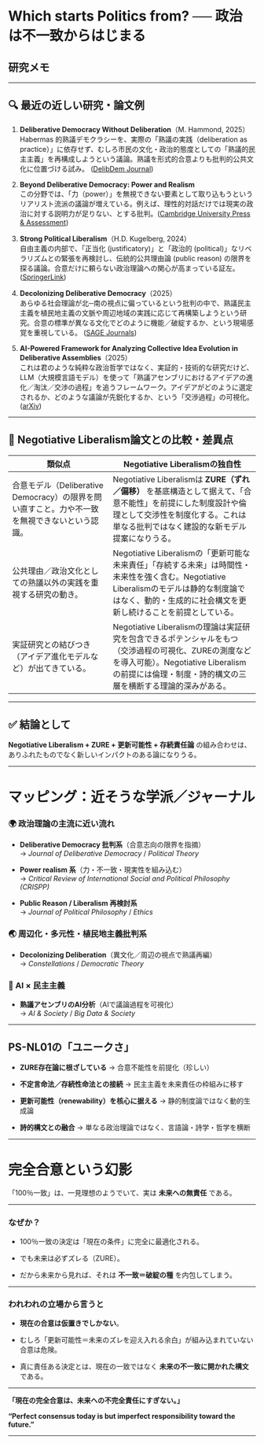 # Which starts Politics from? ── 政治は不一致からはじまる

## 研究メモ

---

## 🔍 最近の近しい研究・論文例

1. **Deliberative Democracy Without Deliberation**（M. Hammond, 2025）  
    Habermas 的熟議デモクラシーを、実際の「熟議の実践（deliberation as practice）」に依存せず、むしろ市民の文化・政治的態度としての「熟議的民主主義」を再構成しようという議論。熟議を形式的合意よりも批判的公共文化に位置づける試み。 ([DelibDem Journal](https://delibdemjournal.org/article/id/1460/?utm_source=chatgpt.com "Deliberative Democracy Without Deliberation"))
    
2. **Beyond Deliberative Democracy: Power and Realism**  
    この分野では、「力（power）」を無視できない要素として取り込もうというリアリスト流派の議論が増えている。例えば、理性的対話だけでは現実の政治に対する説明力が足りない、とする批判。([Cambridge University Press & Assessment](https://www.cambridge.org/core/product/491578A4BFF090F5E24C5922C30403C4?utm_source=chatgpt.com "Beyond Deliberative Democracy: Power and Realism in ..."))
    
3. **Strong Political Liberalism**（H.D. Kugelberg, 2024）  
    自由主義の内部で、「正当化 (justificatory)」と「政治的 (political)」なリベラリズムとの緊張を再検討し、伝統的公共理由論 (public reason) の限界を探る議論。合意だけに頼らない政治理論への関心が高まっている証左。 ([SpringerLink](https://link.springer.com/article/10.1007/s10982-023-09491-z?utm_source=chatgpt.com "Strong Political Liberalism | Law and Philosophy"))
    
4. **Decolonizing Deliberative Democracy**（2025）  
    あらゆる社会理論が北─南の視点に偏っているという批判の中で、熟議民主主義を植民地主義の文脈や周辺地域の実践に応じて再構築しようという研究。合意の標準が異なる文化でどのように機能／破綻するか、という現場感覚を重視している。 ([SAGE Journals](https://journals.sagepub.com/doi/10.1177/13684310241297906?utm_source=chatgpt.com "Decolonizing deliberative democracy - Ricardo Fabrino ..."))
    
5. **AI-Powered Framework for Analyzing Collective Idea Evolution in Deliberative Assemblies**（2025）  
    これは君のような純粋な政治哲学ではなく、実証的・技術的な研究だけど、LLM（大規模言語モデル）を使って「熟議アセンブリにおけるアイデアの進化／淘汰／交渉の過程」を追うフレームワーク。アイデアがどのように選定されるか、どのような議論が先鋭化するか、という「交渉過程」の可視化。 ([arXiv](https://arxiv.org/abs/2509.12577?utm_source=chatgpt.com "An AI-Powered Framework for Analyzing Collective Idea Evolution in Deliberative Assemblies"))
    

---

## 🔭 Negotiative Liberalism論文との比較・差異点

| 類似点                                                        | Negotiative Liberalismの独自性                                                                                                    |
| ---------------------------------------------------------- | ----------------------------------------------------------------------------------------------------------------------------- |
| 合意モデル（Deliberative Democracy）の限界を問い直すこと。力や不一致を無視できないという認識。 | Negotiative Liberalismは **ZURE（ずれ／偏移）** を基底構造として据えて、「合意不能性」を前提にした制度設計や倫理として交渉性を制度化する。これは単なる批判ではなく建設的な新モデル提案になりうる。             |
| 公共理由／政治文化としての熟議以外の実践を重視する研究の動き。                            | Negotiative Liberalismの「更新可能な未来責任」「存続する未来」は時間性・未来性を強く含む。Negotiative Liberalismのモデルは静的な制度論ではなく、動的・生成的に社会構文を更新し続けることを前提としている。   |
| 実証研究との結びつき（アイデア進化モデルなど）が出てきている。                            | Negotiative Liberalismの理論は実証研究を包含できるポテンシャルをもつ（交渉過程の可視化、ZUREの測度などを導入可能）。Negotiative Liberalismの前提には倫理・制度・詩的構文の三層を横断する理論的深みがある。 |

---

## ✅ 結論として

 **Negotiative Liberalism + ZURE + 更新可能性 + 存続責任論** の組み合わせは、ありふれたものでなく新しいインパクトのある論になりうる。

---

# マッピング：近そうな学派／ジャーナル

### 🌍 政治理論の主流に近い流れ

- **Deliberative Democracy 批判系**（合意志向の限界を指摘）  
    → _Journal of Deliberative Democracy_ / _Political Theory_
    
- **Power realism 系**（力・不一致・現実性を組み込む）  
    → _Critical Review of International Social and Political Philosophy (CRISPP)_
    
- **Public Reason / Liberalism 再検討系**  
    → _Journal of Political Philosophy_ / _Ethics_
    

### 🌏 周辺化・多元性・植民地主義批判系

- **Decolonizing Deliberation**（異文化／周辺の視点で熟議再編）  
    → _Constellations_ / _Democratic Theory_
    

### 🤖 AI × 民主主義

- **熟議アセンブリのAI分析**（AIで議論過程を可視化）  
    → _AI & Society_ / _Big Data & Society_
    

---

## PS-NL01の「ユニークさ」

- **ZURE存在論に根ざしている** → 合意不能性を前提化（珍しい）
    
- **不定言命法／存続性命法との接続** → 民主主義を未来責任の枠組みに移す
    
- **更新可能性（renewability）を核心に据える** → 静的制度論ではなく動的生成論
    
- **詩的構文との融合** → 単なる政治理論ではなく、言語論・詩学・哲学を横断
    

---

# 完全合意という幻影

「100％一致」は、一見理想のようでいて、実は **未来への無責任** である。

---

### なぜか？

- 100％一致の決定は「現在の条件」に完全に最適化される。
    
- でも未来は必ずズレる（ZURE）。
    
- だから未来から見れば、それは **不一致＝破綻の種** を内包してしまう。
    

---

### われわれの立場から言うと

- **現在の合意は仮置きでしかない**。
    
- むしろ「更新可能性＝未来のズレを迎え入れる余白」が組み込まれていない合意は危険。
    
- 真に責任ある決定とは、現在の一致ではなく **未来の不一致に開かれた構文** である。
    

---

**「現在の完全合意は、未来への不完全責任にすぎない。」**

**“Perfect consensus today is but imperfect responsibility toward the future.”**

---

